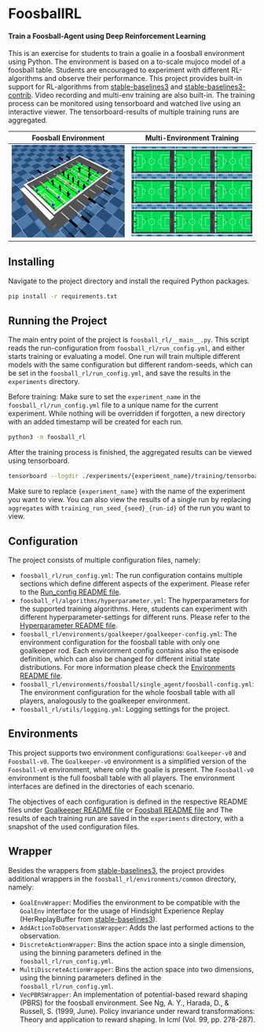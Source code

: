 # FoosballRL

#### Train a Foosball-Agent using Deep Reinforcement Learning

This is an exercise for students to train a goalie in a foosball environment using Python.
The environment is based on a to-scale mujoco model of a foosball table.
Students are encouraged to experiment with different RL-algorithms and observe their performance.
This project provides built-in support for RL-algorithms
from [stable-baselines3](https://github.com/DLR-RM/stable-baselines3)
and [stable-baselines3-contrib](https://github.com/Stable-Baselines-Team/stable-baselines3-contrib).
Video recording and multi-env training are also built-in. The training process can be monitored using tensorboard and
watched
live using an interactive viewer. The tensorboard-results of multiple training runs are aggregated.

| Foosball Environment                                 | Multi-Environment Training                                   |
|------------------------------------------------------|--------------------------------------------------------------|
| ![Foosball-v0 Model](example-images/Foosball-v0.png) | ![Multi-Env-Training](example-images/Multi-Env-Training.png) |

## Installing

Navigate to the project directory and install the required Python packages.

```bash
pip install -r requirements.txt
```

## Running the Project

The main entry point of the project is `foosball_rl/__main__.py`. This script reads the run-configuration
from `foosball_rl/run_config.yml`, and either starts training or evaluating a model.
One run will train multiple different models with the same configuration but different random-seeds, which can be set in
the `foosball_rl/run_config.yml`, and save the results in the `experiments` directory.

Before training: Make sure to set the `experiment_name` in the `foosball_rl/run_config.yml` file to a unique name for
the current experiment. While nothing will be overridden if forgotten, a new directory with an added timestamp will be
created for each run.


```bash
python3 -m foosball_rl
```

After the training process is finished, the aggregated results can be viewed using tensorboard.

```bash
tensorboard --logdir ./experiments/{experiment_name}/training/tensorboard/aggregates
```

Make sure to replace `{experiment_name}` with the name of the experiment you want to view.
You can also view the results of a single run by replacing `aggregates` with `training_run_seed_{seed}_{run-id}` of the
run you want to view.

## Configuration

The project consists of multiple configuration files, namely:

- `foosball_rl/run_config.yml`: The run configuration contains multiple sections which define different aspects of the
  experiment. Please refer to
  the [Run_config README file](https://github.com/kitaird/FoosballRL/blob/develop/foosball_rl/README.md).
- `foosball_rl/algorithms/hyperparameter.yml`: The hyperparameters for the supported training algorithms. Here, students
  can experiment with different hyperparameter-settings for different runs. Please refer to
  the [Hyperparameter README file](https://github.com/kitaird/FoosballRL/blob/develop/foosball_rl/algorithms/README.md).
- `foosball_rl/environments/goalkeeper/goalkeeper-config.yml`: The environment configuration for the foosball table with
  only one goalkeeper rod. Each environment config contains also the episode definition, which can also be changed for
  different initial state distributions. For more information please check
  the [Environments README file](https://github.com/kitaird/FoosballRL/blob/develop/foosball_rl/environments/README.md).
- `foosball_rl/environments/foosball/single_agent/foosball-config.yml`: The environment configuration for the whole
  foosball table with all players, analogously to the goalkeeper environment.
- `foosball_rl/utils/logging.yml`: Logging settings for the project.

## Environments

This project supports two environment configurations: `Goalkeeper-v0` and `Foosball-v0`.
The `Goalkeeper-v0` environment is a simplified version of the `Foosball-v0` environment, where only the goalie is
present.
The `Foosball-v0` environment is the full foosball table with all players.
The environment interfaces are defined in the directories of each scenario.

The objectives of each configuration is defined in the respective README files
under [Goalkeeper README file](https://github.com/kitaird/FoosballRL/blob/develop/environments/goalkeeper/README.md)
or [Foosball README file](https://github.com/kitaird/FoosballRL/blob/develop/environments/foosball/README.md) and
The results of each training run are saved in the `experiments` directory, with a snapshot of the used configuration
files.

## Wrapper

Besides the wrappers from [stable-baselines3](https://github.com/DLR-RM/stable-baselines3), the project provides
additional wrappers in the `foosball_rl/environments/common` directory, namely:

- `GoalEnvWrapper`: Modifies the environment to be compatible with the `GoalEnv` interface for the usage of Hindsight
  Experience Replay (HerReplayBuffer from [stable-baselines3](https://github.com/DLR-RM/stable-baselines3)).
- `AddActionToObservationsWrapper`: Adds the last performed actions to the observation.
- `DiscreteActionWrapper`: Bins the action space into a single dimension, using the binning parameters defined in the
  `foosball_rl/run_config.yml`.
- `MultiDiscreteActionWrapper`: Bins the action space into two dimensions, using the binning parameters defined in the
  `foosball_rl/run_config.yml`.
- `VecPBRSWrapper`: An implementation of potential-based reward shaping (PBRS) for the foosball environment. See Ng, A.
  Y., Harada, D., & Russell, S. (1999, June). Policy invariance under reward transformations: Theory and application to
  reward shaping. In Icml (Vol. 99, pp. 278-287).

